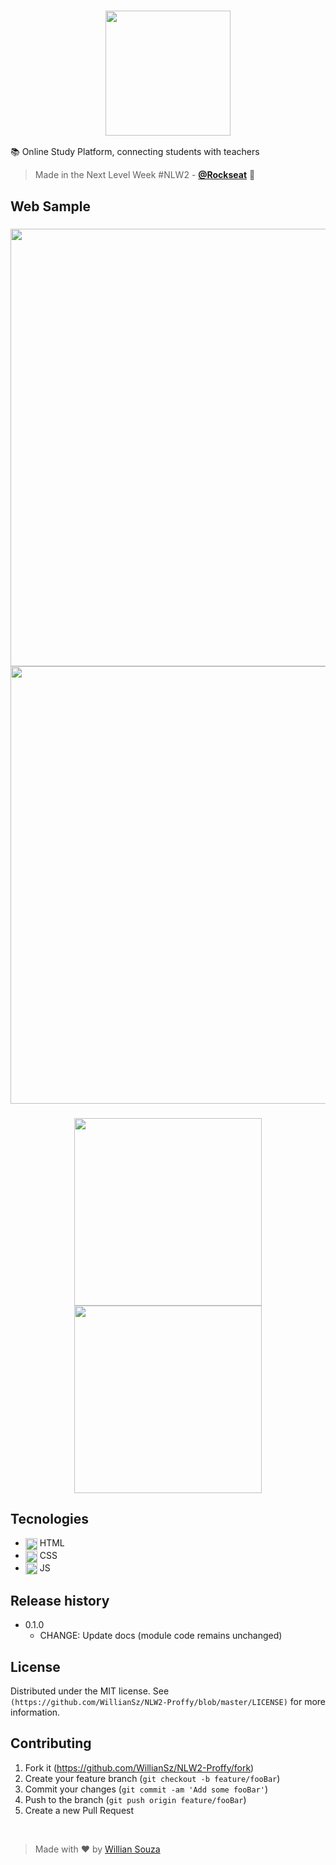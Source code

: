 
<h3 align="center">
  <img width="200px" src="https://user-images.githubusercontent.com/45835144/89571292-ca5cd280-d7fd-11ea-90da-878508d2cb59.png" alt="">
</h3>

:books: Online Study Platform, connecting students with teachers
> Made in the Next Level Week #NLW2 - [**@Rockseat**](https://rocketseat.com.br) :rocket:

## Web Sample

<h3 align="center">
  <img width="700px" src="https://user-images.githubusercontent.com/45835144/89561796-6501e500-d7ef-11ea-9861-68af5425e273.PNG" alt="">
  <img width="700px" src="https://user-images.githubusercontent.com/45835144/89561813-6fbc7a00-d7ef-11ea-8a5a-2e5e440a2a1a.PNG" alt="">
</h3>
<h3 align="center">
  <img width="300px" src="https://user-images.githubusercontent.com/45835144/89570370-7c939a80-d7fc-11ea-9ea3-5b735500bcb5.PNG" alt="">
  <img width="300px" src="https://user-images.githubusercontent.com/45835144/89570619-d85e2380-d7fc-11ea-90ef-9ad8e266231b.PNG" alt="">
</h3>

## Tecnologies

- <img width="19px" src="https://i.imgur.com/MdSfZ1e.png" align="center"> HTML
- <img width="19px" src="https://i.imgur.com/jwcy529.png" align="center"> CSS
- <img width="19px" src="https://i.imgur.com/FZL1OnV.png" align="center"> JS

## Release history

* 0.1.0
    * CHANGE: Update docs (module code remains unchanged)

 ## License

Distributed under the MIT license. See ``(https://github.com/WillianSz/NLW2-Proffy/blob/master/LICENSE)`` for more information.

## Contributing

1. Fork it (<https://github.com/WillianSz/NLW2-Proffy/fork>)
2. Create your feature branch (`git checkout -b feature/fooBar`)
3. Commit your changes (`git commit -am 'Add some fooBar'`)
4. Push to the branch (`git push origin feature/fooBar`)
5. Create a new Pull Request

<br>

> Made with :heart: by [Willian Souza](https://github.com/WillianSz)
